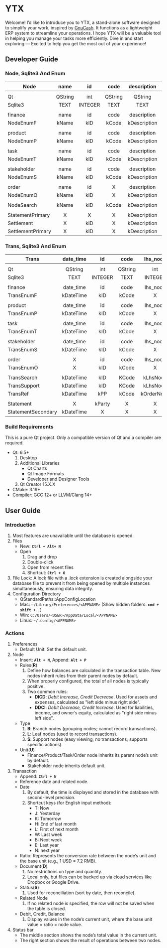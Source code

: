 # YTX

Welcome! I’d like to introduce you to YTX, a stand-alone software designed to simplify your work, inspired by [GnuCash](https://gnucash.org). It functions as a lightweight ERP system to streamline your operations. I hope YTX will be a valuable tool in helping you manage your tasks more efficiently. Dive in and start exploring — Excited to help you get the most out of your experience!

## Developer Guide

### Node, Sqlite3 And Enum

| Node              |  name   |   id    |  code   | description  |  note   |  type   |  rule   |  unit   |  party  | employee  | date_time |  color  |  document   |    first     |   second    | discount  | finished  | initial_total | final_total |
| ----------------- | :-----: | :-----: | :-----: | :----------: | :-----: | :-----: | :-----: | :-----: | :-----: | :-------: | :-------: | :-----: | :---------: | :----------: | :---------: | :-------: | :-------: | :-----------: | :---------: |
|                   |         |         |         |              |         |         |         |         |         |           |           |         |             |              |             |           |           |               |             |
| Qt                | QString |   int   | QString |   QString    | QString |   int   |  bool   |   int   |   int   |    int    |  QString  | QString | QStringList |    double    |   double    |  double   |   bool    |    double     |   double    |
| Sqlite3           |  TEXT   | INTEGER |  TEXT   |     TEXT     |  TEXT   | INTEGER | BOOLEAN | INTEGER | INTEGER |  INTEGER  |   DATE    |  TEXT   |    TEXT     |   NUMERIC    |   NUMERIC   |  NUMERIC  |  BOOLEAN  |    NUMERIC    |   NUMERIC   |
|                   |         |         |         |              |         |         |         |         |         |           |           |         |             |              |             |           |           |               |             |
| finance           |  name   |   id    |  code   | description  |  note   |  type   |  rule   |  unit   |    X    |     X     |     X     |    X    |      X      |      X       |      X      |     X     |     X     | foreign_total | local_total |
| NodeEnumF         |  kName  |   kID   |  kCode  | kDescription |  kNote  |  kType  |  kRule  |  kUnit  |    X    |     X     |     X     |    X    |      X      |      X       |      X      |     X     |     X     | kForeignTotal | kLocalTotal |
|                   |         |         |         |              |         |         |         |         |         |           |           |         |             |              |             |           |           |               |             |
| product           |  name   |   id    |  code   | description  |  note   |  type   |  rule   |  unit   |    X    |     X     |     X     |  color  |      X      |  unit_price  | commission  |     X     |     X     |   quantity    |   amount    |
| NodeEnumP         |  kName  |   kID   |  kCode  | kDescription |  kNote  |  kType  |  kRule  |  kUnit  |    X    |     X     |     X     | kColor  |      X      |  kUnitPrice  | kCommission |     X     |     X     |   kQuantity   |   kAmount   |
|                   |         |         |         |              |         |         |         |         |         |           |           |         |             |              |             |           |           |               |             |
| task              |  name   |   id    |  code   | description  |  note   |  type   |  rule   |  unit   |    X    |     X     | date_time |  color  |  document   |  unit_cost   |      X      |     X     | finished  |   quantity    |   amount    |
| NodeEnumT         |  kName  |   kID   |  kCode  | kDescription |  kNote  |  kType  |  kRule  |  kUnit  |    X    |     X     | kDateTime | kColor  |  kDocument  |  kUnitCost   |      X      |     X     | kFinished |   kQuantity   |   kAmount   |
|                   |         |         |         |              |         |         |         |         |         |           |           |         |             |              |             |           |           |               |             |
| stakeholder       |  name   |   id    |  code   | description  |  note   |  type   |    X    |  unit   |    X    | employee  | deadline  |    X    |      X      | payment_term |  tax_rate   |     X     |     X     |       X       |   amount    |
| NodeEnumS         |  kName  |   kID   |  kCode  | kDescription |  kNote  |  kType  |    X    |  kUnit  |    X    | kEmployee | kDeadline |    X    |      X      | kPaymentTerm |  kTaxRate   |     X     |     X     |       X       |   kAmount   |
|                   |         |         |         |              |         |         |         |         |         |           |           |         |             |              |             |           |           |               |             |
| order             |  name   |   id    |    X    | description  |    X    |  type   |  rule   |  unit   |  party  | employee  | date_time |    X    |      X      |    first     |   second    | discount  | finished  | gross_amount  | settlement  |
| NodeEnumO         |  kName  |   kID   |    X    | kDescription |    X    |  kType  |  kRule  |  kUnit  | kParty  | kEmployee | kDateTime |    X    |      X      |    kFirst    |   kSecond   | kDiscount | kFinished | kGrossAmount  | kSettlement |
|                   |         |         |         |              |         |         |         |         |         |           |           |         |             |              |             |           |           |               |             |
| NodeSearch        |  kName  |   kID   |  kCode  | kDescription |  kNote  |  kType  |  kRule  |  kUnit  | kParty  | kEmployee | kDateTime | KColor  |  kDocument  |    kFirst    |   kSecond   | kDiscount | kFinished | kInitialTotal | kFinalTotal |
|                   |         |         |         |              |         |         |         |         |         |           |           |         |             |              |             |           |           |               |             |
| StatementPrimary  |    X    |    X    |    X    | kDescription |    X    |    X    |    X    |    X    |    X    | kEmployee | kDateTime |    X    |      X      |    kFirst    |   kSecond   |     X     |  kState   | kGrossAmount  | kSettlement |
| Settlement        |    X    |   kID   |    X    | kDescription |    X    |    X    |    X    |    X    | kParty  |     X     | kDateTime |    X    |      X      |      X       |      X      |     X     | kFinished | kGrossAmount  |      X      |
| SettlementPrimary |    X    |   kID   |    X    | kDescription |    X    |    X    |    X    |    X    |    X    | kEmployee | kDateTime |    X    |      X      |      X       |      X      |     X     | kFinished | kGrossAmount  |      X      |

### Trans, Sqlite3 And Enum

| Trans              | date_time |   id    |  code   |  lhs_node  | lhs_ratio  | lhs_debit | lhs_credit | description  |   support_id    | discount  |  document   |  state  |  rhs_credit  |   rhs_debit   |   rhs_ratio    |    rhs_node    |
| ------------------ | :-------: | :-----: | :-----: | :--------: | :--------: | :-------: | :--------: | :----------: | :-------------: | :-------: | :---------: | :-----: | :----------: | :-----------: | :------------: | :------------: |
|                    |           |         |         |            |            |           |            |              |                 |           |             |         |              |               |                |                |
| Qt                 |  QString  |   int   | QString |    int     |   double   |  double   |   double   |   QString    |       int       |  double   | QStringList |  bool   |    double    |    double     |     double     |      int       |
| Sqlite3            |   TEXT    | INTEGER |  TEXT   |  INTEGER   |  NUMERIC   |  NUMERIC  |  NUMERIC   |     TEXT     |    INTERGER     |  NUMERIC  |    TEXT     | BOOLEAN |   NUMERIC    |    NUMERIC    |    NUMERIC     |    INTEGER     |
|                    |           |         |         |            |            |           |            |              |                 |           |             |         |              |               |                |                |
| finance            | date_time |   id    |  code   |  lhs_node  | lhs_ratio  | lhs_debit | lhs_credit | description  |   support_id    |     X     |  document   |  state  |  rhs_credit  |   rhs_debit   |   rhs_ratio    |    rhs_node    |
| TransEnumF         | kDateTime |   kID   |  kCode  |     X      | kLhsRatio  |  kDebit   |  kCredit   | kDescription |   kSupportID    |     X     |  kDocument  | kState  |      X       |       X       |       X        |    kRhsNode    |
|                    |           |         |         |            |            |           |            |              |                 |           |             |         |              |               |                |                |
| product            | date_time |   id    |  code   |  lhs_node  | unit_cost  | lhs_debit | lhs_credit | description  |   support_id    |     X     |  document   |  state  |  rhs_credit  |   rhs_debit   |       X        |    rhs_node    |
| TransEnumP         | kDateTime |   kID   |  kCode  |     X      | kUnitCost  |  kDebit   |  kCredit   | kDescription |   kSupportID    |     X     |  kDocument  | kState  |      X       |       X       |       X        |    kRhsNode    |
|                    |           |         |         |            |            |           |            |              |                 |           |             |         |              |               |                |                |
| task               | date_time |   id    |  code   |  lhs_node  | unit_cost  | lhs_debit | lhs_credit | description  |   support_id    |     X     |  document   |  state  |  rhs_credit  |   rhs_debit   |       X        |    rhs_node    |
| TransEnumT         | kDateTime |   kID   |  kCode  |     X      | kUnitCost  |  kDebit   |  kCredit   | kDescription |   kSupportID    |     X     |  kDocument  | kState  |      X       |       X       |       X        |    kRhsNode    |
|                    |           |         |         |            |            |           |            |              |                 |           |             |         |              |               |                |                |
| stakeholder        | date_time |   id    |  code   |  lhs_node  | unit_price |     X     |     X      | description  | outside_product |     X     |  document   |  state  |      X       |       X       |       X        | inside_product |
| TransEnumS         | kDateTime |   kID   |  kCode  |     X      | kUnitPrice |     X     |     X      | kDescription | kOutsideProduct |     X     |  kDocument  | kState  |      X       |       X       |       X        | kInsideProduct |
|                    |           |         |         |            |            |           |            |              |                 |           |             |         |              |               |                |                |
| order              |     X     |   id    |  code   |  lhs_node  | unit_price |   first   |   second   | description  | outside_product | discount  |      X      |    X    |  net_amount  | gross_amount  | discount_price | inside_product |
| TransEnumO         |     X     |   kID   |  kCode  |     X      | kUnitPrice |  kFirst   |  kSecond   | kDescription | kOutsideProduct | kDiscount |      X      |    X    |  kNetAmount  | kGrossAmount  | kDiscountPrice | kInsideProduct |
|                    |           |         |         |            |            |           |            |              |                 |           |             |         |              |               |                |                |
| TransSearch        | kDateTime |   kID   |  KCode  |  kLhsNode  | kLhsRatio  | kLhsDebit | kLhsCredit | kDescription |   kSupportID    | kDiscount |  kDocument  | kState  |  kRhsCredit  |   kRhsDebit   |   kRhsRatio    |    kRhsNode    |
| TransSupport       | kDateTime |   kID   |  KCode  |  kLhsNode  | kLhsRatio  | kLhsDebit | kLhsCredit | kDescription |        X        |     X     |  kDocument  | kState  |  kRhsCredit  |   kRhsDebit   |   kRhsRatio    |    kRhsNode    |
| TransRef           | kDateTime |   kPP   |  kCode  | kOrderNode | kUnitPrice |  kFirst   |  kSecond   | kDescription | kOutsideProduct | kDiscount |      X      |    X    |  kNetAmount  | kGrossAmount  | kDiscountPrice |       X        |
|                    |           |         |         |            |            |           |            |              |                 |           |             |         |              |               |                |                |
| Statement          |     X     | kParty  |    X    |     X      | kPBalance  |  kCFirst  |  kCSecond  |      X       |        X        |     X     |      X      |    X    | kCSettlement | kCGrossAmount |   kCBalance    |       X        |
| StatementSecondary | kDateTime |    X    |    X    |     X      | kUnitPrice |  kFirst   |  kSecond   | kDescription | kOutsideProduct |     X     |      X      | kState  | kSettlement  | kGrossAmount  |       X        | kInsideProduct |

### Build Requirements

This is a pure Qt project. Only a compatible version of Qt and a compiler are required.

- Qt: 6.5+
    1. Desktop
    2. Additional Libraries
        - Qt Charts
        - Qt Image Formats
        - Developer and Designer Tools
    3. Qt Creator 15.X.X
- CMake: 3.19+
- Compiler: GCC 12+ or LLVM/Clang 14+

## User Guide

### Introduction

1. Most features are unavailable until the database is opened.
2. Files
    - New: **`Ctrl + Alt+ N`**
    - Open
        1. Drag and drop
        2. Double-click
        3. Open from recent files
        4. Shortcut: **`Ctrl + O`**
3. File Lock: A lock file with a .lock extension is created alongside your database file to prevent it from being opened by multiple instances simultaneously, ensuring data integrity.
4. Configuration Directory
    - QStandardPaths::AppConfigLocation
    - Mac: `~/Library/Preferences/<APPNAME>` (Show hidden folders: **`cmd + shift + .`**)
    - Win: `C:/Users/<USER>/AppData/Local/<APPNAME>`
    - Linux: `~/.config/<APPNAME>`

### Actions

1. Preferences
    - Default Unit: Set the default unit.
2. Node
    - Insert: **`Alt + N`**, Append: **`Alt + P`**
    - Rules(**R**)
        1. Define how balances are calculated in the transaction table. New nodes inherit rules from their parent nodes by default.
        2. When properly configured, the total of all nodes is typically positive.
        3. Two common rules:
            - **DICD**: _Debit Increase, Credit Decrease_. Used for assets and expenses, calculated as "left side minus right side".
            - **DDCI**: _Debit Decrease, Credit Increase_. Used for liabilities, income, and owner’s equity, calculated as "right side minus left side".
    - Type
        1. **B**: Branch nodes (grouping nodes; cannot record transactions).
        2. **L**: Leaf nodes (used to record transactions).
        3. **S**: Support nodes (easy viewing; no transactions; supports specific actions).
    - Unit(**U**)
        - Finance/Product/Task/Order node inherits its parent node’s unit by default.
        - Stakeholder node inherits default unit.
3. Transaction
    - Append: **`Ctrl + N`**
    - Reference date and related node.
    - Date
        1. By default, the time is displayed and stored in the database with second-level precision.
        2. Shortcut keys (for English input method):
            - T: Now
            - J: Yesterday
            - K: Tomorrow
            - H: End of last month
            - L: First of next month
            - W: Last week
            - B: Next week
            - E: Last year
            - N: next year
    - Ratio: Represents the conversion rate between the node’s unit and the base unit (e.g., 1 USD = 7.2 RMB).
    - Document(**D**)
        1. No restrictions on type and quantity.
        2. Local only, but files can be backed up via cloud services like Dropbox or Google Drive.
    - Status(**S**)
        1. Used for reconciliation (sort by date, then reconcile).
    - Related Node
        1. If no related node is specified, the row will not be saved when the table is closed.
    - Debit, Credit, Balance
        1. Display values in the node’s current unit, where the base unit value = ratio × node value.
4. Status bar
    - The middle section shows the node’s total value in the current unit.
    - The right section shows the result of operations between two nodes.

